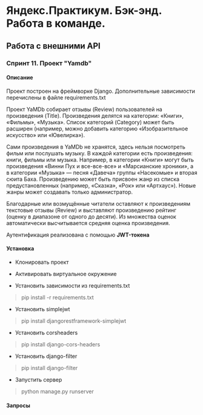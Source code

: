 # Яндекс.Практикум. Бэк-энд. Работа в команде.

## Работа с внешними API

### Спринт 11. Проект "Yamdb"


#### Описание

Проект построен на фреймворке Django. Дополнительные зависимости перечислены в файле requirements.txt

Проект YaMDb собирает отзывы (Review) пользователей на произведения (Title). Произведения делятся на категории: «Книги», «Фильмы», «Музыка». Список категорий (Category) может быть расширен (например, можно добавить категорию «Изобразительное искусство» или «Ювелирка»).

Сами произведения в YaMDb не хранятся, здесь нельзя посмотреть фильм или послушать музыку.
В каждой категории есть произведения: книги, фильмы или музыка. Например, в категории «Книги» могут быть произведения «Винни Пух и все-все-все» и «Марсианские хроники», а в категории «Музыка» — песня «Давеча» группы «Насекомые» и вторая сюита Баха. Произведению может быть присвоен жанр из списка предустановленных (например, «Сказка», «Рок» или «Артхаус»). Новые жанры может создавать только администратор.

Благодарные или возмущённые читатели оставляют к произведениям текстовые отзывы (Review) и выставляют произведению рейтинг (оценку в диапазоне от одного до десяти). Из множества оценок автоматически высчитывается средняя оценка произведения.

Аутентификация реализована с помощью **JWT-токена**

#### Установка

* Клонировать проект

* Активировать виртуальное окружение

* Установить зависимости из requirements.txt
> pip install -r requirements.txt 

* Установить simplejwt
> pip install djangorestframework-simplejwt

* Установить corsheaders
> pip install django-cors-headers

* Установить django-filter
> pip install django-filter

* Запустить сервер
> python manage.py runserver


#### Запросы
